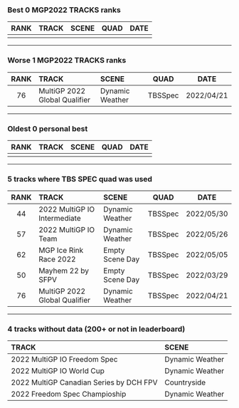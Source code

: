 ### Best 0 MGP2022 TRACKS ranks
|RANK|TRACK|SCENE|QUAD|DATE|
|:---:|:---|:---|:---:|:---:|
||||||
---
### Worse 1 MGP2022 TRACKS ranks
|RANK|TRACK|SCENE|QUAD|DATE|
|:---:|:---|:---|:---:|:---:|
|76|MultiGP 2022 Global Qualifier|Dynamic Weather|TBSSpec|2022/04/21|
---
### Oldest 0 personal best
|RANK|TRACK|SCENE|QUAD|DATE|
|:---:|:---|:---|:---:|:---:|
||||||
---
### 5 tracks where TBS SPEC quad was used
|RANK|TRACK|SCENE|QUAD|DATE|
|:---:|:---|:---|:---:|:---:|
|44|2022 MultiGP IO Intermediate|Dynamic Weather|TBSSpec|2022/05/30|
|57|2022 MultiGP IO Team|Dynamic Weather|TBSSpec|2022/05/26|
|62|MGP Ice Rink Race 2022|Empty Scene Day|TBSSpec|2022/05/05|
|50|Mayhem 22 by SFPV|Empty Scene Day|TBSSpec|2022/03/29|
|76|MultiGP 2022 Global Qualifier|Dynamic Weather|TBSSpec|2022/04/21|
---
### 4 tracks without data (200+ or not in leaderboard)
|TRACK|SCENE|
|:---|:---|
|2022 MultiGP IO Freedom Spec|Dynamic Weather|
|2022 MultiGP IO World Cup|Dynamic Weather|
|2022 MultiGP Canadian Series by DCH FPV|Countryside|
|2022 Freedom Spec Champioship|Dynamic Weather|
